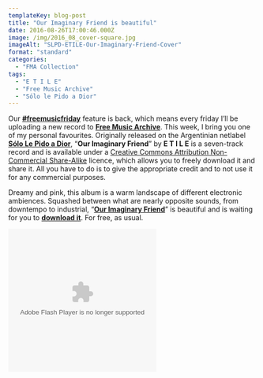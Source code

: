 ```yaml
---
templateKey: blog-post
title: "Our Imaginary Friend is beautiful"
date: 2016-08-26T17:00:46.000Z
image: /img/2016_08_cover-square.jpg
imageAlt: "SLPD-ETILE-Our-Imaginary-Friend-Cover"
format: "standard"
categories:
  - "FMA Collection"
tags:
  - "E T I L E"
  - "Free Music Archive"
  - "Sólo le Pido a Dior"
---
```

Our [**#freemusicfriday**](http://www.whitemarketpodcast.co.uk/freemusicfriday/) feature is back, which means every friday I’ll be uploading a new record to [**Free Music Archive**](http://freemusicarchive.org/curator/programamarcabranca/). This week, I bring you one of my personal favourites. Originally released on the Argentinian netlabel **[Sólo Le Pido a Dior](https://sololepidoadior.bandcamp.com/album/spd-08-our-imaginary-friend)**, “**Our Imaginary Friend**” by **E T I L E** is a seven-track record and is available under a [Creative Commons Attribution Non-Commercial Share-Alike](https://creativecommons.org/licenses/by-nc-sa/3.0/) licence, which allows you to freely download it and share it. All you have to do is to give the appropriate credit and to not use it for any commercial purposes.

Dreamy and pink, this album is a warm landscape of different electronic ambiences. Squashed between what are nearly opposite sounds, from downtempo to industrial, “**[Our Imaginary Friend](http://freemusicarchive.org/music/E_T_I_L_E/Our_Imaginary_Friend/)**” is beautiful and is waiting for you to [**download it**](http://freemusicarchive.org/music/E_T_I_L_E/Our_Imaginary_Friend/). For free, as usual.

<object width="300" height="290"><param name="movie" value="https://freemusicarchive.org/swf/playlistplayer.swf"><param name="flashvars" value="playlist=https://freemusicarchive.org/services/playlists/embed/album/21064.xml"><param name="allowscriptaccess" value="sameDomain"><embed type="application/x-shockwave-flash" src="https://freemusicarchive.org/swf/playlistplayer.swf" flashvars="playlist=https://freemusicarchive.org/services/playlists/embed/album/21064.xml" allowscriptaccess="sameDomain" height="290" width="300"></object>